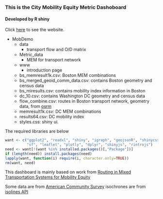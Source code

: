 ### This is the City Mobility Equity Metric Dashoboard
#### Developed by R shiny
Click [here](https://horatioj.shinyapps.io/MobDashboard/) to see the website.
- MobDemo
    - data
        - transport flow and O/D matrix
    - Metric_data
        - MEM for transport network
    - www
        - introduction page
    - bs_memresult1k.csv: Boston MEM combinations
    - bs_merged_geoid_comm_data.csv: contains Boston geometry and census data
    - bs_miresults.csv: contains mobility index information in Boston
    - dc_10.csv: contains Washington DC geometry and census data
    - flow_combine.csv: routes in Boston transport network, geometry data, from [osrm](https://project-osrm.org/)
    - memresult1k.csv: DC MEM combinations
    - results64.csv: DC mobility index
    - styles.css: shiny ui.

The required libraries are below

```R
want <- c("ggplot2", "readxl", "shiny", "igraph", "geojsonR", "shinycssloaders",
          "sf", "leaflet", "plotly", "dplyr", "shinyjs", "rintrojs")
need <- want[!(want %in% installed.packages()[,"Package"])]
if (length(need)) install.packages(need)
lapply(want, function(i) require(i, character.only=TRUE))
rm(want, need)
```

This dashboard is mainly based on work from [Routing in Mixed Transportation Systems for Mobility Equity](https://arxiv.org/pdf/2309.03981.pdf)

Some data are from [American Community Survey](https://www.census.gov/programs-surveys/acs)
isochrones are from [isolines API](https://www.geoapify.com/)
